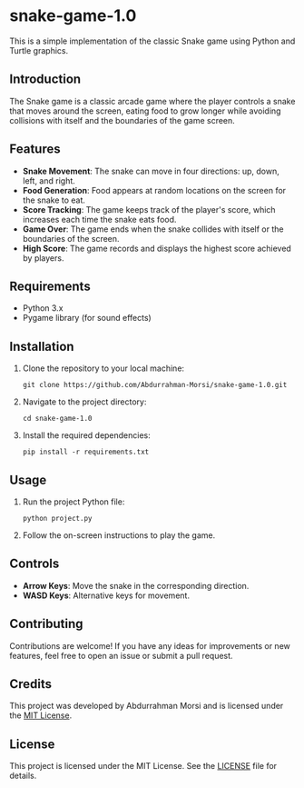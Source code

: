 # snake-game-1.0

This is a simple implementation of the classic Snake game using Python and Turtle graphics.

## Introduction

The Snake game is a classic arcade game where the player controls a snake that moves around the screen, eating food to grow longer while avoiding collisions with itself and the boundaries of the game screen.

## Features

- **Snake Movement**: The snake can move in four directions: up, down, left, and right.
- **Food Generation**: Food appears at random locations on the screen for the snake to eat.
- **Score Tracking**: The game keeps track of the player's score, which increases each time the snake eats food.
- **Game Over**: The game ends when the snake collides with itself or the boundaries of the screen.
- **High Score**: The game records and displays the highest score achieved by players.

## Requirements

- Python 3.x
- Pygame library (for sound effects)

## Installation

1. Clone the repository to your local machine:

    ```
    git clone https://github.com/Abdurrahman-Morsi/snake-game-1.0.git
    ```
    
1. Navigate to the project directory:

    ```
    cd snake-game-1.0
    ```
    
1. Install the required dependencies:

    ```
    pip install -r requirements.txt
    ```

## Usage

1. Run the project Python file:

    ```
    python project.py
    ```

1. Follow the on-screen instructions to play the game.

## Controls

- **Arrow Keys**: Move the snake in the corresponding direction.
- **WASD Keys**: Alternative keys for movement.

## Contributing

Contributions are welcome! If you have any ideas for improvements or new features, feel free to open an issue or submit a pull request.

## Credits

This project was developed by Abdurrahman Morsi and is licensed under the [MIT License](LICENSE).

## License

This project is licensed under the MIT License. See the [LICENSE](LICENSE) file for details.
